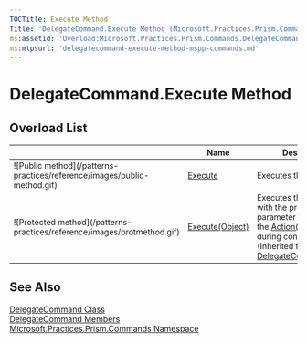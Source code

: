 ```yaml
---
TOCTitle: Execute Method
Title: 'DelegateCommand.Execute Method (Microsoft.Practices.Prism.Commands)'
ms:assetid: 'Overload:Microsoft.Practices.Prism.Commands.DelegateCommand.Execute'
ms:mtpsurl: 'delegatecommand-execute-method-mspp-commands.md'
---
```



# DelegateCommand.Execute Method

## Overload List

<table>
<thead>
<tr class="header">
<th> </th>
<th>Name</th>
<th>Description</th>
</tr>
</thead>
<tbody>
<tr class="odd">
<td>![Public method](/patterns-practices/reference/images/public-method.gif)</td>
<td><a href="/patterns-practices/reference/delegatecommand-execute-method-mspp-commands">Execute</a></td>
<td><div class="summary">
Executes the command.
</div></td>
</tr>
<tr class="even">
<td>![Protected method](/patterns-practices/reference/images/protmethod.gif)</td>
<td><a href="/patterns-practices/reference/delegatecommandbase-execute-method-mspp-commands">Execute(Object)</a></td>
<td><div class="summary">
Executes the command with the provided parameter by invoking the <a href="http://msdn2.microsoft.com/en-us/library/018hxwa8">Action(Of T)</a> supplied during construction.
</div>
(Inherited from <a href="/patterns-practices/reference/delegatecommandbase-class-mspp-commands">DelegateCommandBase</a>.)</td>
</tr>
</tbody>
</table>

## See Also

[DelegateCommand Class](/patterns-practices/reference/delegatecommand-class-mspp-commands)<br/>
[DelegateCommand Members](/patterns-practices/reference/delegatecommand-members-mspp-commands)<br/>
[Microsoft.Practices.Prism.Commands Namespace](/patterns-practices/reference/mspp-commands-namespace)
